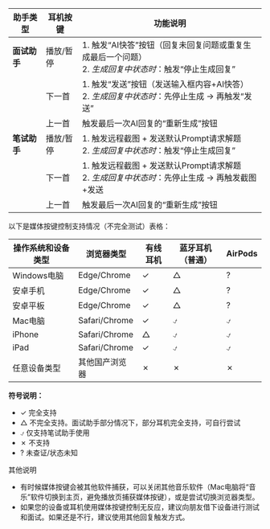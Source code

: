 | 助手类型   | 耳机按键       | 功能说明                                                                                                                                                               |
|------------|----------------|------------------------------------------------------------------------------------------------------------------------------------------------------------------------|
| **面试助手** | 播放/暂停      | 1. 触发“AI快答”按钮（回复未回复问题或重复生成最后一个问题）<br>2. *生成回复中状态时*：触发“停止生成回复”                                                                 |
|            | 下一首         | 1. 触发“发送”按钮（发送输入框内容+AI快答）<br>2. *生成回复中状态时*：先停止生成 → 再触发“发送”                                                                               |
|            | 上一首         | 触发最后一次AI回复的“重新生成”按钮                                                                                                                                       |
| **笔试助手** | 播放/暂停      | 1. 触发远程截图 + 发送默认Prompt请求解题<br>2. *生成回复中状态时*：触发“停止生成回复”                                                                                      |
|            | 下一首         | 1. 触发远程截图 + 发送默认Prompt请求解题<br>2. *生成回复中状态时*：先停止生成 → 再触发截图+发送                                                                             |
|            | 上一首         | 触发最后一次AI回复的“重新生成”按钮                                                                                                                                       |




以下是媒体按键控制支持情况（不完全测试）表格：

| 操作系统和设备类型 | 浏览器类型       | 有线耳机 | 蓝牙耳机（普通） | AirPods |
|--------------------|------------------|----------|------------------|-------------|
| Windows电脑       | Edge/Chrome           | ✓        | △                | ?           |
| 安卓手机           | Edge/Chrome           | ✓        | △                | ?           |
| 安卓平板           | Edge/Chrome             | ✓        | △                | ?           |
| Mac电脑           | Safari/Chrome           | ✓        | ⍻                | ⍻           |
| iPhone             | Safari/Chrome           | △        | ⍻                | ⍻           |
| iPad               | Safari/Chrome           | ✓        | ⍻                | ⍻           |
| 任意设备类型           | 其他国产浏览器             | ✗        | ✗                | ✗           |

**符号说明：**  
- ✓ 完全支持  
- △ 不完全支持。面试助手部分情况下，部分耳机完全支持，可自行尝试
- ⍻ 仅支持笔试助手使用  
- ✗ 不支持  
- ? 未查证/状态未知

其他说明
- 有时候媒体按键会被其他软件捕获，可以关闭其他音乐软件（Mac电脑将“音乐”软件切换到主页，避免播放页捕获媒体按键），或是尝试切换浏览器类型。
- 如果您的设备或耳机使用媒体按键控制无反应，建议向朋友借下设备进行测试和面试。如果还是不行，建议使用其他回复触发方式。

